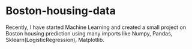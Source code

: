 # Boston-housing-data
Recently, I have started  Machine Learning and created a small project on Boston housing prediction using many imports like Numpy,  Pandas,  Sklearn(LogisticRegression), Matplotlib. 
